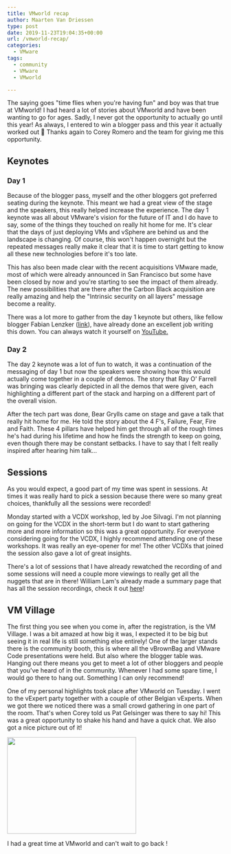 ```yaml
---
title: VMworld recap
author: Maarten Van Driessen
type: post
date: 2019-11-23T19:04:35+00:00
url: /vmworld-recap/
categories:
  - VMware
tags:
  - community
  - VMware
  - VMworld

---
```

The saying goes "time flies when you're having fun" and boy was that true at VMworld! I had heard a lot of stories about VMworld and have been wanting to go for ages. Sadly, I never got the opportunity to actually go until this year! As always, I entered to win a blogger pass and this year it actually worked out 🙂 Thanks again to Corey Romero and the team for giving me this opportunity.

## Keynotes

### Day 1

Because of the blogger pass, myself and the other bloggers got preferred seating during the keynote. This meant we had a great view of the stage and the speakers, this really helped increase the experience. The day 1 keynote was all about VMware's vision for the future of IT and I do have to say, some of the things they touched on really hit home for me. It's clear that the days of just deploying VMs and vSphere are behind us and the landscape is changing. Of course, this won't happen overnight but the repeated messages really make it clear that it is time to start getting to know all these new technologies before it's too late.

This has also been made clear with the recent acquisitions VMware made, most of which were already announced in San Francisco but some have been closed by now and you're starting to see the impact of them already. The new possibilities that are there after the Carbon Black acquisition are really amazing and help the "Intrinsic security on all layers" message become a reality.

There was a lot more to gather from the day 1 keynote but others, like fellow blogger Fabian Lenzker (<a href="https://vlenzker.net/2019/11/vmworld-europe-general-session-tech-in-the-age-of-any/" target="_blank" rel="noopener noreferrer">link</a>), have already done an excellent job writing this down. You can always watch it yourself on <a href="https://www.youtube.com/watch?v=UHlo7aS_8Mc" target="_blank" rel="noopener noreferrer">YouTube.</a>

### Day 2

The day 2 keynote was a lot of fun to watch, it was a continuation of the messaging of day 1 but now the speakers were showing how this would actually come together in a couple of demos. The story that Ray O' Farrell was bringing was clearly depicted in all the demos that were given, each highlighting a different part of the stack and harping on a different part of the overall vision.

After the tech part was done, Bear Grylls came on stage and gave a talk that really hit home for me. He told the story about the 4 F's, Failure, Fear, Fire and Faith. These 4 pillars have helped him get through all of the rough times he's had during his lifetime and how he finds the strength to keep on going, even though there may be constant setbacks. I have to say that I felt really inspired after hearing him talk...

## Sessions

As you would expect, a good part of my time was spent in sessions. At times it was really hard to pick a session because there were so many great choices, thankfully all the sessions were recorded!

Monday started with a VCDX workshop, led by Joe Silvagi. I'm not planning on going for the VCDX in the short-term but I do want to start gathering more and more information so this was a great opportunity. For everyone considering going for the VCDX, I highly recommend attending one of these workshops. It was really an eye-opener for me! The other VCDXs that joined the session also gave a lot of great insights.

There's a lot of sessions that I have already rewatched the recording of and some sessions will need a couple more viewings to really get all the nuggets that are in there! William Lam's already made a summary page that has all the session recordings, check it out [here][1]!

## VM Village

The first thing you see when you come in, after the registration, is the VM Village. I was a bit amazed at how big it was, I expected it to be big but seeing it in real life is still something else entirely! One of the larger stands there is the community booth, this is where all the vBrownBag and VMware Code presentations were held. But also where the blogger table was. Hanging out there means you get to meet a lot of other bloggers and people that you've heard of in the community. Whenever I had some spare time, I would go there to hang out. Something I can only recommend!

One of my personal highlights took place after VMworld on Tuesday. I went to the vExpert party together with a couple of other Belgian vExperts. When we got there we noticed there was a small crowd gathering in one part of the room. That's when Corey told us Pat Gelsinger was there to say hi! This was a great opportunity to shake his hand and have a quick chat. We also got a nice picture out of it!

<a href="https://i0.wp.com/www.brisk-it.net/wp-content/uploads/2019/11/WhatsApp-Image-2019-11-05-at-20.43.41.jpeg?ssl=1" target="_blank" rel="noopener noreferrer"><img loading="lazy" class="aligncenter wp-image-325 size-medium" src="https://i0.wp.com/www.brisk-it.net/wp-content/uploads/2019/11/WhatsApp-Image-2019-11-05-at-20.43.41.jpeg?resize=300%2C225&#038;ssl=1" alt="" width="300" height="225" srcset="https://i0.wp.com/www.brisk-it.net/wp-content/uploads/2019/11/WhatsApp-Image-2019-11-05-at-20.43.41.jpeg?resize=300%2C225&ssl=1 300w, https://i0.wp.com/www.brisk-it.net/wp-content/uploads/2019/11/WhatsApp-Image-2019-11-05-at-20.43.41.jpeg?resize=1024%2C768&ssl=1 1024w, https://i0.wp.com/www.brisk-it.net/wp-content/uploads/2019/11/WhatsApp-Image-2019-11-05-at-20.43.41.jpeg?resize=768%2C576&ssl=1 768w, https://i0.wp.com/www.brisk-it.net/wp-content/uploads/2019/11/WhatsApp-Image-2019-11-05-at-20.43.41.jpeg?resize=1536%2C1152&ssl=1 1536w, https://i0.wp.com/www.brisk-it.net/wp-content/uploads/2019/11/WhatsApp-Image-2019-11-05-at-20.43.41.jpeg?w=1920&ssl=1 1920w" sizes="(max-width: 300px) 100vw, 300px" data-recalc-dims="1" /></a>

I had a great time at VMworld and can't wait to go back !

 [1]: https://github.com/lamw/vmworld2019-session-urls